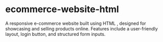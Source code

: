 # ecommerce-website-html
A responsive e-commerce website built using HTML , designed for showcasing and selling products online. Features include a user-friendly layout, login button, and structured form inputs.
